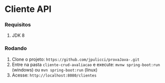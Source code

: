 # Cliente API

### Requisitos

1. JDK 8

### Rodando
1. Clone o projeto: `https://github.com/jpulicci/provaJava-.git`
1. Entre na pasta `cliente-crud-avaliacao` e execute: `mvnw spring-boot:run` (windows) ou `mvn spring-boot:run` (linux) 
1. Acesse: `http://localhost:8080/clientes`
